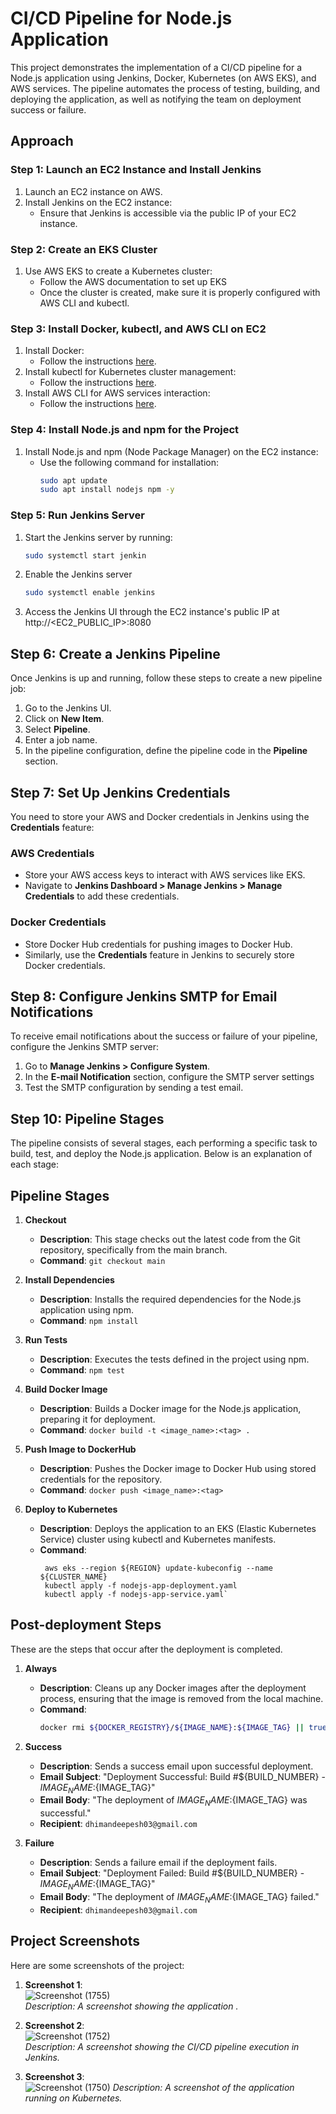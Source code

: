 # CI/CD Pipeline for Node.js Application

This project demonstrates the implementation of a CI/CD pipeline for a Node.js application using Jenkins, Docker, Kubernetes (on AWS EKS), and AWS services. The pipeline automates the process of testing, building, and deploying the application, as well as notifying the team on deployment success or failure.

## Approach

### Step 1: Launch an EC2 Instance and Install Jenkins
1. Launch an EC2 instance on AWS.
2. Install Jenkins on the EC2 instance:
   - Ensure that Jenkins is accessible via the public IP of your EC2 instance.

### Step 2: Create an EKS Cluster
1. Use AWS EKS to create a Kubernetes cluster:
   - Follow the AWS documentation to set up EKS 
   - Once the cluster is created, make sure it is properly configured with AWS CLI and kubectl.

### Step 3: Install Docker, kubectl, and AWS CLI on EC2
1. Install Docker:
   - Follow the instructions [here](https://docs.docker.com/get-docker/).
2. Install kubectl for Kubernetes cluster management:
   - Follow the instructions [here](https://kubernetes.io/docs/tasks/tools/install-kubectl/).
3. Install AWS CLI for AWS services interaction:
   - Follow the instructions [here](https://aws.amazon.com/cli/).

### Step 4: Install Node.js and npm for the Project
1. Install Node.js and npm (Node Package Manager) on the EC2 instance:
   - Use the following command for installation:
     ```sh
     sudo apt update
     sudo apt install nodejs npm -y
     ```
  

### Step 5: Run Jenkins Server
1. Start the Jenkins server by running:
   ```sh
   sudo systemctl start jenkin
   ```

2. Enable the Jenkins server
   ```sh
   sudo systemctl enable jenkins
   ```
3. Access the Jenkins UI through the EC2 instance's public IP at http://<EC2_PUBLIC_IP>:8080



## Step 6: Create a Jenkins Pipeline

Once Jenkins is up and running, follow these steps to create a new pipeline job:

1. Go to the Jenkins UI.
2. Click on **New Item**.
3. Select **Pipeline**.
4. Enter a job name.
5. In the pipeline configuration, define the pipeline code in the **Pipeline** section.

## Step 7: Set Up Jenkins Credentials

You need to store your AWS and Docker credentials in Jenkins using the **Credentials** feature:

### AWS Credentials
- Store your AWS access keys to interact with AWS services like EKS.
- Navigate to **Jenkins Dashboard > Manage Jenkins > Manage Credentials** to add these credentials.

### Docker Credentials
- Store Docker Hub credentials for pushing images to Docker Hub.
- Similarly, use the **Credentials** feature in Jenkins to securely store Docker credentials.

## Step 8: Configure Jenkins SMTP for Email Notifications

To receive email notifications about the success or failure of your pipeline, configure the Jenkins SMTP server:

1. Go to **Manage Jenkins > Configure System**.
2. In the **E-mail Notification** section, configure the SMTP server settings
3. Test the SMTP configuration by sending a test email.



## Step 10: Pipeline Stages

The pipeline consists of several stages, each performing a specific task to build, test, and deploy the Node.js application. Below is an explanation of each stage:

## Pipeline Stages

1. **Checkout**  
   - **Description**: This stage checks out the latest code from the Git repository, specifically from the main branch.
   - **Command**: `git checkout main`

2. **Install Dependencies**  
   - **Description**: Installs the required dependencies for the Node.js application using npm.
   - **Command**: `npm install`

3. **Run Tests**  
   - **Description**: Executes the tests defined in the project using npm.
   - **Command**: `npm test`

4. **Build Docker Image**  
   - **Description**: Builds a Docker image for the Node.js application, preparing it for deployment.
   - **Command**: `docker build -t <image_name>:<tag> .`

5. **Push Image to DockerHub**  
   - **Description**: Pushes the Docker image to Docker Hub using stored credentials for the repository.
   - **Command**: `docker push <image_name>:<tag>`

6. **Deploy to Kubernetes**  
   - **Description**: Deploys the application to an EKS (Elastic Kubernetes Service) cluster using kubectl and Kubernetes manifests.
   - **Command**:
       ```
        aws eks --region ${REGION} update-kubeconfig --name ${CLUSTER_NAME}
        kubectl apply -f nodejs-app-deployment.yaml
        kubectl apply -f nodejs-app-service.yaml`
      ```

## Post-deployment Steps

These are the steps that occur after the deployment is completed.

1. **Always**  
   - **Description**: Cleans up any Docker images after the deployment process, ensuring that the image is removed from the local machine.
   - **Command**:  
     ```bash
     docker rmi ${DOCKER_REGISTRY}/${IMAGE_NAME}:${IMAGE_TAG} || true
     ```

2. **Success**  
   - **Description**: Sends a success email upon successful deployment.
   - **Email Subject**: "Deployment Successful: Build #${BUILD_NUMBER} - ${IMAGE_NAME}:${IMAGE_TAG}"
   - **Email Body**: "The deployment of ${IMAGE_NAME}:${IMAGE_TAG} was successful."
   - **Recipient**: `dhimandeepesh03@gmail.com`

3. **Failure**  
   - **Description**: Sends a failure email if the deployment fails.
   - **Email Subject**: "Deployment Failed: Build #${BUILD_NUMBER} - ${IMAGE_NAME}:${IMAGE_TAG}"
   - **Email Body**: "The deployment of ${IMAGE_NAME}:${IMAGE_TAG} failed."
   - **Recipient**: `dhimandeepesh03@gmail.com`


## Project Screenshots

Here are some screenshots of the project:

1. **Screenshot 1**:  
   ![Screenshot (1755)](https://github.com/user-attachments/assets/ea352738-a108-4601-b58f-d96314eba086)  
   _Description: A screenshot showing the application ._

2. **Screenshot 2**:  
   ![Screenshot (1752)](https://github.com/user-attachments/assets/34f01062-ecd2-4237-9b70-8a76423c06d1)  
   _Description: A screenshot showing the CI/CD pipeline execution in Jenkins._

3. **Screenshot 3**:  
   ![Screenshot (1750)](https://github.com/user-attachments/assets/3be730c8-9368-4a3f-a4c9-ed829683dc01)
   _Description: A screenshot of the application running on Kubernetes._





